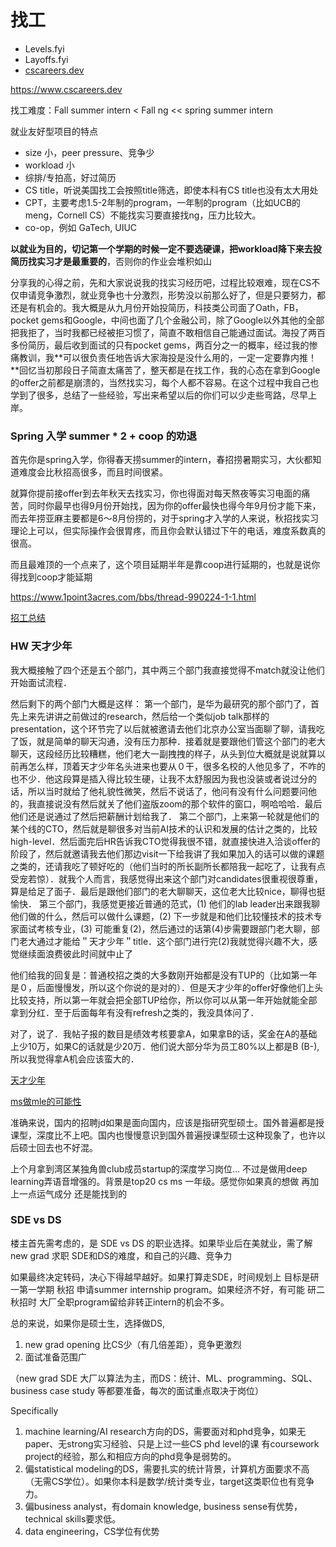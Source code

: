 # 找工

- Levels.fyi
- Layoffs.fyi
- [cscareers.dev](https://www.cscareers.dev)

https://www.cscareers.dev

找工难度：Fall summer intern < Fall ng << spring summer intern

就业友好型项目的特点

- size 小，peer pressure、竞争少
- workload 小
- 综排/专拍高，好过简历
- CS title，听说美国找工会按照title筛选，即使本科有CS title也没有太大用处
- CPT，主要考虑1.5-2年制的program，一年制的program（比如UCB的meng，Cornell CS）不能找实习要直接找ng，压力比较大。
- co-op，例如 GaTech, UIUC

**以就业为目的，切记第一个学期的时候一定不要选硬课，把workload降下来去投简历找实习才是最重要的**，否则你的作业会堆积如山

分享我的心得之前，先和大家说说我的找实习经历吧，过程比较艰难，现在CS不仅申请竞争激烈，就业竞争也十分激烈，形势没以前那么好了，但是只要努力，都还是有机会的。我大概是从九月份开始投简历，科技类公司面了Oath，FB，pocket gems和Google，中间也面了几个金融公司，除了Google以外其他的全部把我拒了，当时我都已经被拒习惯了，简直不敢相信自己能通过面试。海投了两百多份简历，最后收到面试的只有pocket gems，两百分之一的概率，经过我的惨痛教训，我**可以很负责任地告诉大家海投是没什么用的，一定一定要靠内推！**回忆当初那段日子简直太痛苦了，整天都是在找工作，我的心态在拿到Google的offer之前都是崩溃的，当然找实习，每个人都不容易。在这个过程中我自己也学到了很多，总结了一些经验，写出来希望以后的你们可以少走些弯路，尽早上岸。

### Spring 入学 summer * 2 + coop 的劝退

首先你是spring入学，你得春天捞summer的intern，春招捞暑期实习，大伙都知道难度会比秋招高很多，而且时间很紧。

就算你提前接offer到去年秋天去找实习，你也得面对每天熬夜等实习电面的痛苦，同时你最早也得9月份开始找，因为你的offer最快也得今年9月份才能下来，而去年捞亚麻主要都是6～8月份捞的，对于spring才入学的人来说，秋招找实习理论上可以，但实际操作会很胃疼，而且你会默认错过下午的电话，难度系数真的很高。

而且最难顶的一个点来了，这个项目延期半年是靠coop进行延期的，也就是说你得找到coop才能延期

https://www.1point3acres.com/bbs/thread-990224-1-1.html

[招工总结](https://instant.1point3acres.cn/thread/1020311)

### HW 天才少年

我大概接触了四个还是五个部门，其中两三个部门我直接觉得不match就没让他们开始面试流程．

然后剩下的两个部门大概是这样：
第一个部门，是华为最研究的那个部门了，首先上来先讲讲之前做过的research，然后给一个类似job talk那样的presentation，这个环节完了以后就被邀请去他们北京办公室当面聊了聊，请我吃了饭，就是简单的聊天沟通，没有压力那种．接着就是要跟他们管这个部门的老大聊天，这段经历比较糟糕，他们老大一副拽拽的样子，从头到位大概就是说就算以前再怎么样，顶着天才少年名头进来也要从０干，很多名校的人他见多了，不咋的也不少．他这段算是插入得比较生硬，让我不太舒服因为我也没装或者说过分的话，所以当时就给了他礼貌性微笑，然后不说话了，他问有没有什么问题要问他的，我直接说没有然后就关了他们盗版zoom的那个软件的窗口，啊哈哈哈．最后他们还是说通过了然后把薪酬计划给我了．
第二个部门，上来第一轮就是他们的某个线的CTO，然后就是聊很多对当前AI技术的认识和发展的估计之类的，比较high-level．然后面完后HR告诉我CTO觉得我很不错，就直接快进入洽谈offer的阶段了，然后就邀请我去他们那边visit一下给我讲了我如果加入的话可以做的课题之类的，还请我吃了顿好吃的（他们当时的所长副所长都陪我一起吃了，让我有点受宠若惊）．就我个人而言，我感觉得出来这个部门对candidates很重视很尊重，算是给足了面子．最后是跟他们部门的老大聊聊天，这位老大比较nice，聊得也挺愉快．
第三个部门，我感觉更接近普通的范式，(1) 他们的lab leader出来跟我聊他们做的什么，然后可以做什么课题，(2) 下一步就是和他们比较懂技术的技术专家面试考核专业，(3) 可能重复(2)，然后通过的话第(4)步需要跟部门老大聊，部门老大通过才能给＂天才少年＂title．这个部门进行完(2)我就觉得兴趣不大，感觉继续面浪费彼此时间就中止了

他们给我的回复是：普通校招之类的大多数刚开始都是没有TUP的（比如第一年是０，后面慢慢发，所以这个你说的是对的）．但是天才少年的offer好像他们上头比较支持，所以第一年就会把全部TUP给你，所以你可以从第一年开始就能全部拿到分红．至于后面每年有没有refresh之类的，我没具体问了．

对了，说了．我帖子报的数目是绩效考核要拿A，如果拿B的话，奖金在A的基础上少10万，如果C的话就是少20万．他们说大部分华为员工80%以上都是B (B-), 所以我觉得拿A机会应该蛮大的．

[天才少年](https://www.1point3acres.com/bbs/thread-834193-10-1.html)

[ms做mle的可能性](https://www.1point3acres.com/bbs/thread-377244-1-1.html)

准确来说，国内的招聘jd如果是面向国内，应该是指研究型硕士。国外普遍都是授课型，深度比不上吧。国内也慢慢意识到国外普遍授课型硕士这种现象了，也许以后硕士回去也不好混。

上个月拿到湾区某独角兽club成员startup的深度学习岗位... 不过是做用deep learning弄语音增强的。背景是top20 cs ms 一年级。感觉你如果真的想做 再加上一点运气成分 还是能找到的

### SDE vs DS

楼主首先需考虑的，是 SDE vs DS 的职业选择。如果毕业后在美就业，需了解 new grad 求职 SDE和DS的难度，和自己的兴趣、竞争力

如果最终决定转码，决心下得越早越好。如果打算走SDE，时间规划上 目标是研一第一学期 秋招 申请summer internship program。如果经济不好，有可能 研二 秋招时 大厂全职program留给非转正intern的机会不多。

总的来说，如果你是硕士生，选择做DS,

1. new grad opening 比CS少（有几倍差距），竞争更激烈
2. 面试准备范围广

（new grad SDE 大厂以算法为主，而DS：统计、ML、programming、SQL、business case study 等都要准备，每次的面试重点取决于岗位）

Specifically

1. machine learning/AI research方向的DS，需要面对和phd竞争，如果无paper、无strong实习经验、只是上过一些CS phd level的课 有coursework project的经验，那么和相应方向的phd竞争是弱势的。
2. 偏statistical modeling的DS，需要扎实的统计背景，计算机方面要求不高（无需CS学位）。如果你本科是数学/统计类专业，target这类职位也有竞争力。
3. 偏business analyst，有domain knowledge, business sense有优势，technical skills要求低。
4. data engineering，CS学位有优势
